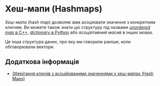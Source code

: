 # Хеш-мапи (Hashmaps)

*Хеш-мапа* (hash map) дозволяє вам асоціювати значення з конкретним ключем.
Ви можете також знати цю структуру під назвами [*unordered map* в C++](https://en.cppreference.com/w/cpp/container/unordered_map),
[*dictionary* в Python](https://docs.python.org/3/tutorial/datastructures.html#dictionaries) або *асоціативний масив* в інших мовах.

Це інша структура даних, про яку ми говорили раніше, коли
обговорювали вектори.

## Додаткова інформація

- [Зберігання ключів з асоційованими значеннями у хеш-мапах (Hash Maps)](https://doc.rust-lang.org/book/ch08-03-hash-maps.html)
